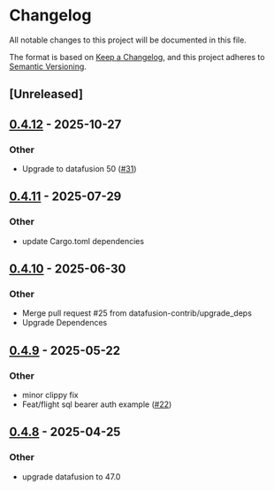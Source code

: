 # Changelog

All notable changes to this project will be documented in this file.

The format is based on [Keep a Changelog](https://keepachangelog.com/en/1.0.0/),
and this project adheres to [Semantic Versioning](https://semver.org/spec/v2.0.0.html).

## [Unreleased]

## [0.4.12](https://github.com/datafusion-contrib/datafusion-flight-sql-server/compare/v0.4.11...v0.4.12) - 2025-10-27

### Other

- Upgrade to datafusion 50 ([#31](https://github.com/datafusion-contrib/datafusion-flight-sql-server/pull/31))

## [0.4.11](https://github.com/datafusion-contrib/datafusion-flight-sql-server/compare/v0.4.10...v0.4.11) - 2025-07-29

### Other

- update Cargo.toml dependencies

## [0.4.10](https://github.com/datafusion-contrib/datafusion-flight-sql-server/compare/v0.4.9...v0.4.10) - 2025-06-30

### Other

- Merge pull request #25 from datafusion-contrib/upgrade_deps
- Upgrade Dependences

## [0.4.9](https://github.com/datafusion-contrib/datafusion-flight-sql-server/compare/v0.4.8...v0.4.9) - 2025-05-22

### Other

- minor clippy fix
- Feat/flight sql bearer auth example ([#22](https://github.com/datafusion-contrib/datafusion-flight-sql-server/pull/22))

## [0.4.8](https://github.com/datafusion-contrib/datafusion-flight-sql-server/compare/v0.4.7...v0.4.8) - 2025-04-25

### Other

- upgrade datafusion to 47.0

